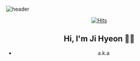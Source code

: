![header](https://capsule-render.vercel.app/api?type=cylinder&color=FFCFCB&height=300&section=header&text=Welcome%20I'm%20Podo&fontColor=E7F9F0&fontSize=70&animation=twinkling)

<div align=center>
	
[![Hits](https://hits.seeyoufarm.com/api/count/incr/badge.svg?url=https%3A%2F%2Fgithub.com%2Fzzsza)](https://hits.seeyoufarm.com) 

## Hi, I'm Ji Hyeon 👋🏻
- a.k.a 

</div>

